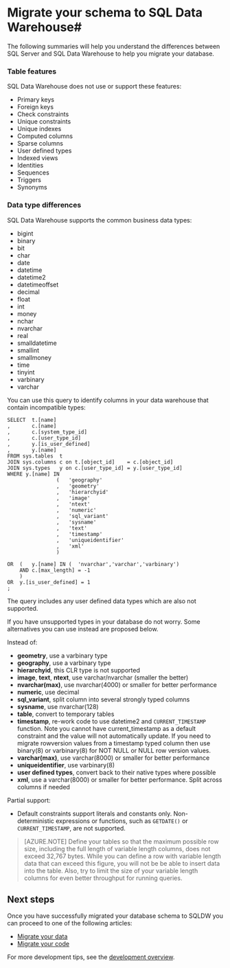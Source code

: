 <properties
   pageTitle="Migrate your schema to SQL Data Warehouse | Microsoft Azure"
   description="Tips for migrating your schema to Azure SQL Data Warehouse for developing solutions."
   services="sql-data-warehouse"
   documentationCenter="NA"
   authors="jrowlandjones"
   manager="barbkess"
   editor=""/>

<tags
   ms.service="sql-data-warehouse"
   ms.devlang="NA"
   ms.topic="article"
   ms.tgt_pltfrm="NA"
   ms.workload="data-services"
   ms.date="09/22/2015"
   ms.author="JRJ@BigBangData.co.uk;barbkess"/>

# Migrate your schema to SQL Data Warehouse#

The following summaries will help you understand the differences between SQL Server and SQL Data Warehouse to help you migrate your database.

### Table features
SQL Data Warehouse does not use or support these features:

- Primary keys
- Foreign keys
- Check constraints
- Unique constraints
- Unique indexes
- Computed columns
- Sparse columns
- User defined types
- Indexed views
- Identities
- Sequences
- Triggers
- Synonyms

### Data type differences
SQL Data Warehouse supports the common business data types:

- bigint
- binary
- bit
- char
- date
- datetime
- datetime2
- datetimeoffset
- decimal
- float
- int
- money
- nchar
- nvarchar
- real
- smalldatetime
- smallint
- smallmoney
- time
- tinyint
- varbinary
- varchar

You can use this query to identify columns in your data warehouse that contain incompatible types:

```
SELECT  t.[name]
,       c.[name]
,       c.[system_type_id]
,       c.[user_type_id]
,       y.[is_user_defined]
,       y.[name]
FROM sys.tables  t
JOIN sys.columns c on t.[object_id]    = c.[object_id]
JOIN sys.types   y on c.[user_type_id] = y.[user_type_id]
WHERE y.[name] IN
                (   'geography'
                ,   'geometry'
                ,   'hierarchyid'
                ,   'image'
                ,   'ntext'
                ,   'numeric'
                ,   'sql_variant'
                ,   'sysname'
                ,   'text'
                ,   'timestamp'
                ,   'uniqueidentifier'
                ,   'xml'
                )

OR  (   y.[name] IN (  'nvarchar','varchar','varbinary')
    AND c.[max_length] = -1
    )
OR  y.[is_user_defined] = 1
;

```

The query includes any user defined data types which are also not supported.

If you have unsupported types in your database do not worry. Some alternatives you can use instead are proposed below.

Instead of:

- **geometry**, use a varbinary type
- **geography**, use a varbinary type
- **hierarchyid**, this CLR type is not supported
- **image**, **text**, **ntext**, use varchar/nvarchar (smaller the better)
- **nvarchar(max)**, use nvarchar(4000) or smaller for better performance
- **numeric**, use decimal
- **sql_variant**, split column into several strongly typed columns
- **sysname**, use nvarchar(128)
- **table**, convert to temporary tables
- **timestamp**, re-work code to use datetime2 and `CURRENT_TIMESTAMP` function. Note you cannot have current_timestamp as a default constraint and the value will not automatically update. If you need to migrate rowversion values from a timestamp typed column then use binary(8) or varbinary(8) for NOT NULL or NULL row version values.
- **varchar(max)**, use varchar(8000) or smaller for better performance
- **uniqueidentifier**, use varbinary(8)
- **user defined types**, convert back to their native types where possible
- **xml**, use a varchar(8000) or smaller for better performance. Split across columns if needed

Partial support:

- Default constraints support literals and constants only. Non-deterministic expressions or functions, such as `GETDATE()` or `CURRENT_TIMESTAMP`, are not supported.

> [AZURE.NOTE] Define your tables so that the maximum possible row size, including the full length of variable length columns, does not exceed 32,767 bytes. While you can define a row with variable length data that can exceed this figure, you will not be be able to insert data into the table. Also, try to limit the size of your variable length columns for even better throughput for running queries.

## Next steps
Once you have successfully migrated your database schema to SQLDW you can proceed to one of the following articles:

- [Migrate your data][]
- [Migrate your code][]

For more development tips, see the [development overview][].

<!--Image references-->

<!--Article references-->
[Migrate your code]: sql-data-warehouse-migrate-code.md
[Migrate your data]: sql-data-warehouse-migrate-data.md
[development overview]: sql-data-warehouse-overview-develop.md

<!--MSDN references-->


<!--Other Web references-->

